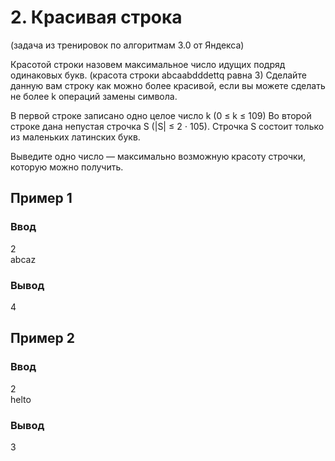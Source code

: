 # 2. Красивая строка
(задача из тренировок по алгоритмам 3.0 от Яндекса)

Красотой строки назовем максимальное число идущих подряд одинаковых букв. (красота строки abcaabdddettq равна 3)
Сделайте данную вам строку как можно более красивой, если вы можете сделать не более k операций замены символа.

В первой строке записано одно целое число k (0 ≤ k ≤ 109)
Во второй строке дана непустая строчка S (|S| ≤ 2 ⋅ 105). Строчка S состоит только из маленьких латинских букв.

Выведите одно число — максимально возможную красоту строчки, которую можно получить.
## Пример 1
### Ввод
2  
abcaz
### Вывод
4
## Пример 2
### Ввод
2  
helto
### Вывод
3
